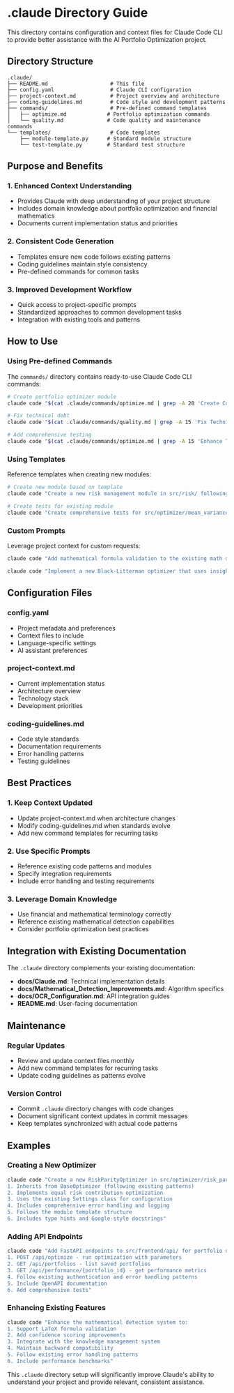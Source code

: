 # .claude Directory Guide

This directory contains configuration and context files for Claude Code CLI to provide better assistance with the AI Portfolio Optimization project.

## Directory Structure

```
.claude/
├── README.md                    # This file
├── config.yaml                  # Claude CLI configuration
├── project-context.md           # Project overview and architecture
├── coding-guidelines.md         # Code style and development patterns
├── commands/                    # Pre-defined command templates
│   ├── optimize.md             # Portfolio optimization commands
│   └── quality.md              # Code quality and maintenance commands
└── templates/                   # Code templates
    ├── module-template.py      # Standard module structure
    └── test-template.py        # Standard test structure
```

## Purpose and Benefits

### 1. **Enhanced Context Understanding**
- Provides Claude with deep understanding of your project structure
- Includes domain knowledge about portfolio optimization and financial mathematics
- Documents current implementation status and priorities

### 2. **Consistent Code Generation**
- Templates ensure new code follows existing patterns
- Coding guidelines maintain style consistency
- Pre-defined commands for common tasks

### 3. **Improved Development Workflow**
- Quick access to project-specific prompts
- Standardized approaches to common development tasks
- Integration with existing tools and patterns

## How to Use

### Using Pre-defined Commands

The `commands/` directory contains ready-to-use Claude Code CLI commands:

```bash
# Create portfolio optimizer module
claude code "$(cat .claude/commands/optimize.md | grep -A 20 'Create Complete Portfolio Optimizer')"

# Fix technical debt
claude code "$(cat .claude/commands/quality.md | grep -A 15 'Fix Technical Debt')"

# Add comprehensive testing
claude code "$(cat .claude/commands/optimize.md | grep -A 15 'Enhance Testing')"
```

### Using Templates

Reference templates when creating new modules:

```bash
# Create new module based on template
claude code "Create a new risk management module in src/risk/ following the patterns in .claude/templates/module-template.py"

# Create tests for existing module
claude code "Create comprehensive tests for src/optimizer/mean_variance.py following .claude/templates/test-template.py"
```

### Custom Prompts

Leverage project context for custom requests:

```bash
claude code "Add mathematical formula validation to the existing math detector, ensuring it integrates with the current Settings and logging systems"

claude code "Implement a new Black-Litterman optimizer that uses insights from the knowledge management system"
```

## Configuration Files

### config.yaml
- Project metadata and preferences
- Context files to include
- Language-specific settings
- AI assistant preferences

### project-context.md
- Current implementation status
- Architecture overview
- Technology stack
- Development priorities

### coding-guidelines.md
- Code style standards
- Documentation requirements
- Error handling patterns
- Testing guidelines

## Best Practices

### 1. **Keep Context Updated**
- Update project-context.md when architecture changes
- Modify coding-guidelines.md when standards evolve
- Add new command templates for recurring tasks

### 2. **Use Specific Prompts**
- Reference existing code patterns and modules
- Specify integration requirements
- Include error handling and testing requirements

### 3. **Leverage Domain Knowledge**
- Use financial and mathematical terminology correctly
- Reference existing mathematical detection capabilities
- Consider portfolio optimization best practices

## Integration with Existing Documentation

The `.claude` directory complements your existing documentation:

- **docs/Claude.md**: Technical implementation details
- **docs/Mathematical_Detection_Improvements.md**: Algorithm specifics
- **docs/OCR_Configuration.md**: API integration guides
- **README.md**: User-facing documentation

## Maintenance

### Regular Updates
- Review and update context files monthly
- Add new command templates for recurring tasks
- Update coding guidelines as patterns evolve

### Version Control
- Commit `.claude` directory changes with code changes
- Document significant context updates in commit messages
- Keep templates synchronized with actual code patterns

## Examples

### Creating a New Optimizer
```bash
claude code "Create a new RiskParityOptimizer in src/optimizer/risk_parity.py that:
1. Inherits from BaseOptimizer (following existing patterns)
2. Implements equal risk contribution optimization
3. Uses the existing Settings class for configuration
4. Includes comprehensive error handling and logging
5. Follows the module template structure
6. Includes type hints and Google-style docstrings"
```

### Adding API Endpoints
```bash
claude code "Add FastAPI endpoints to src/frontend/api/ for portfolio optimization:
1. POST /api/optimize - run optimization with parameters
2. GET /api/portfolios - list saved portfolios
3. GET /api/performance/{portfolio_id} - get performance metrics
4. Follow existing authentication and error handling patterns
5. Include OpenAPI documentation
6. Add comprehensive tests"
```

### Enhancing Existing Features
```bash
claude code "Enhance the mathematical detection system to:
1. Support LaTeX formula validation
2. Add confidence scoring improvements
3. Integrate with the knowledge management system
4. Maintain backward compatibility
5. Follow existing error handling patterns
6. Include performance benchmarks"
```

This `.claude` directory setup will significantly improve Claude's ability to understand your project and provide relevant, consistent assistance.
